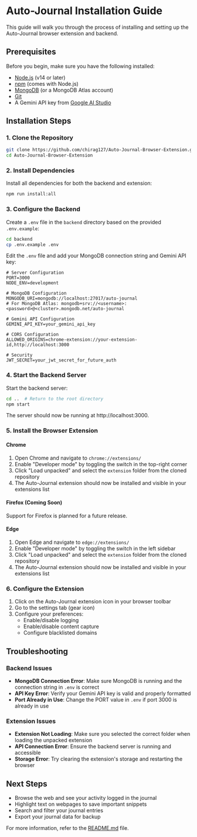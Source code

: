 # Auto-Journal Installation Guide

This guide will walk you through the process of installing and setting up the Auto-Journal browser extension and backend.

## Prerequisites

Before you begin, make sure you have the following installed:

- [Node.js](https://nodejs.org/) (v14 or later)
- [npm](https://www.npmjs.com/) (comes with Node.js)
- [MongoDB](https://www.mongodb.com/try/download/community) (or a MongoDB Atlas account)
- [Git](https://git-scm.com/downloads)
- A Gemini API key from [Google AI Studio](https://ai.google.dev/)

## Installation Steps

### 1. Clone the Repository

```bash
git clone https://github.com/chirag127/Auto-Journal-Browser-Extension.git
cd Auto-Journal-Browser-Extension
```

### 2. Install Dependencies

Install all dependencies for both the backend and extension:

```bash
npm run install:all
```

### 3. Configure the Backend

Create a `.env` file in the `backend` directory based on the provided `.env.example`:

```bash
cd backend
cp .env.example .env
```

Edit the `.env` file and add your MongoDB connection string and Gemini API key:

```
# Server Configuration
PORT=3000
NODE_ENV=development

# MongoDB Configuration
MONGODB_URI=mongodb://localhost:27017/auto-journal
# For MongoDB Atlas: mongodb+srv://<username>:<password>@<cluster>.mongodb.net/auto-journal

# Gemini API Configuration
GEMINI_API_KEY=your_gemini_api_key

# CORS Configuration
ALLOWED_ORIGINS=chrome-extension://your-extension-id,http://localhost:3000

# Security
JWT_SECRET=your_jwt_secret_for_future_auth
```

### 4. Start the Backend Server

Start the backend server:

```bash
cd ..  # Return to the root directory
npm start
```

The server should now be running at http://localhost:3000.

### 5. Install the Browser Extension

#### Chrome

1. Open Chrome and navigate to `chrome://extensions/`
2. Enable "Developer mode" by toggling the switch in the top-right corner
3. Click "Load unpacked" and select the `extension` folder from the cloned repository
4. The Auto-Journal extension should now be installed and visible in your extensions list

#### Firefox (Coming Soon)

Support for Firefox is planned for a future release.

#### Edge

1. Open Edge and navigate to `edge://extensions/`
2. Enable "Developer mode" by toggling the switch in the left sidebar
3. Click "Load unpacked" and select the `extension` folder from the cloned repository
4. The Auto-Journal extension should now be installed and visible in your extensions list

### 6. Configure the Extension

1. Click on the Auto-Journal extension icon in your browser toolbar
2. Go to the settings tab (gear icon)
3. Configure your preferences:
   - Enable/disable logging
   - Enable/disable content capture
   - Configure blacklisted domains

## Troubleshooting

### Backend Issues

- **MongoDB Connection Error**: Make sure MongoDB is running and the connection string in `.env` is correct
- **API Key Error**: Verify your Gemini API key is valid and properly formatted
- **Port Already in Use**: Change the PORT value in `.env` if port 3000 is already in use

### Extension Issues

- **Extension Not Loading**: Make sure you selected the correct folder when loading the unpacked extension
- **API Connection Error**: Ensure the backend server is running and accessible
- **Storage Error**: Try clearing the extension's storage and restarting the browser

## Next Steps

- Browse the web and see your activity logged in the journal
- Highlight text on webpages to save important snippets
- Search and filter your journal entries
- Export your journal data for backup

For more information, refer to the [README.md](README.md) file.
